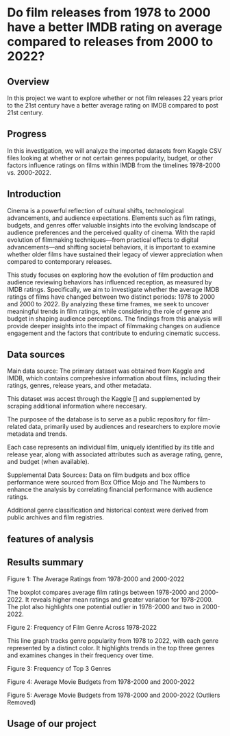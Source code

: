 # Do film releases from 1978 to 2000 have a better IMDB rating on average compared to releases from 2000 to 2022? 

## Overview
In this project we want to explore whether or not film releases 22 years prior to the 21st century have a better average rating on IMDB compared to post 21st century. 

## Progress 
In this investigation, we will analyze the imported datasets from Kaggle CSV files looking at whether or not certain genres popularity, budget, or other factors influence ratings on films within IMDB from the timelines 1978-2000 vs. 2000-2022. 

## Introduction 
Cinema is a powerful reflection of cultural shifts, technological advancements, and audience expectations. Elements such as film ratings, budgets, and genres offer valuable insights into the evolving landscape of audience preferences and the perceived quality of cinema. With the rapid evolution of filmmaking techniques—from practical effects to digital advancements—and shifting societal behaviors, it is important to examine whether older films have sustained their legacy of viewer appreciation when compared to contemporary releases.

This study focuses on exploring how the evolution of film production and audience reviewing behaviors has influenced reception, as measured by IMDB ratings. Specifically, we aim to investigate whether the average IMDB ratings of films have changed between two distinct periods: 1978 to 2000 and 2000 to 2022. By analyzing these time frames, we seek to uncover meaningful trends in film ratings, while considering the role of genre and budget in shaping audience perceptions. The findings from this analysis will provide deeper insights into the impact of filmmaking changes on audience engagement and the factors that contribute to enduring cinematic success.

## Data sources
Main data source: 
The primary dataset was obtained from Kaggle and IMDB, which contains comprehesive information about films, including their ratings, genres, release years, and other metadata. 

This dataset was accest through the Kaggle [] and supplemented by scraping additional information where neccesary. 

The purposee of the database is to serve as a public repository for film-related data, primarily used by audiences and researchers to explore movie metadata and trends.

Each case represents an individual film, uniquely identified by its title and release year, along with associated attributes such as average rating, genre, and budget (when available).

Supplemental Data Sources:
Data on film budgets and box office performance were sourced from Box Office Mojo and The Numbers to enhance the analysis by correlating financial performance with audience ratings.

Additional genre classification and historical context were derived from public archives and film registries.

## features of analysis 

## Results summary 

Figure 1: The Average Ratings from 1978-2000 and 2000-2022

The boxplot compares average film ratings between 1978-2000 and 2000-2022. It reveals higher mean ratings and greater variation for 1978-2000. The plot also highlights one potential outlier in 1978-2000 and two in 2000-2022.

Figure 2: Frequency of Film Genre Across 1978-2022 

This line graph tracks genre popularity from 1978 to 2022, with each genre represented by a distinct color. It highlights trends in the top three genres and examines changes in their frequency over time.

Figure 3: Frequency of Top 3 Genres 

Figure 4: Average Movie Budgets from 1978-2000 and 2000-2022 

Figure 5: Average Movie Budgets from 1978-2000 and 2000-2022 (Outliers Removed) 
 
## Usage of our project 

